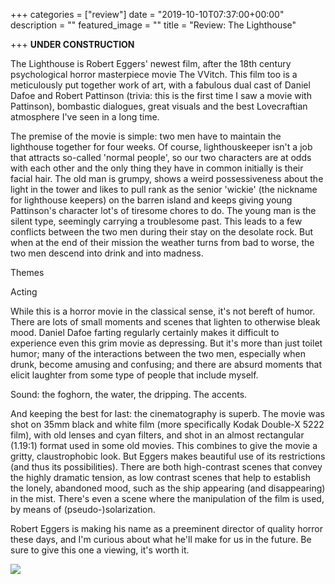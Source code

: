 +++
categories = ["review"]
date = "2019-10-10T07:37:00+00:00"
description = ""
featured_image = ""
title = "Review: The Lighthouse"

+++
**UNDER CONSTRUCTION**

The Lighthouse is Robert Eggers' newest film, after the 18th century psychological horror masterpiece movie The VVitch. This film too is a meticulously put together work of art, with a fabulous dual cast of Daniel Dafoe and Robert Pattinson (trivia: this is the first time I saw a movie with Pattinson), bombastic dialogues, great visuals and the best Lovecraftian atmosphere I've seen in a long time.

<!--more-->

The premise of the movie is simple: two men have to maintain the lighthouse together for four weeks. Of course, lighthouskeeper isn't a job that attracts so-called 'normal people', so our two characters are at odds with each other and the only thing they have in common initially is their facial hair. The old man is grumpy, shows a weird possessiveness about the light in the tower and likes to pull rank as the senior 'wickie' (the nickname for lighthouse keepers) on the barren island and keeps giving young Pattinson's character lot's of tiresome chores to do. The young man is the silent type, seemingly carrying a troublesome past. This leads to a few conflicts between the two men during their stay on the desolate rock. But when at the end of their mission the weather turns from bad to worse, the two men descend into drink and into madness.

Themes

Acting

While this is a horror movie in the classical sense, it's not bereft of humor. There are lots of small moments and scenes that lighten to otherwise bleak mood. Daniel Dafoe farting regularly certainly makes it difficult to experience even this grim movie as depressing. But it's more than just toilet humor; many of the interactions between the two men, especially when drunk, become amusing and confusing; and there are absurd moments that elicit laughter from some type of people that include myself.

Sound: the foghorn, the water, the dripping. The accents.

And keeping the best for last: the cinematography is superb. The movie was shot on 35mm black and white film (more specifically Kodak Double-X 5222 film), with old lenses and cyan filters, and shot in an almost rectangular (1.19:1) format used in some old movies. This combines to give the movie a gritty, claustrophobic look. But Eggers makes beautiful use of its restrictions (and thus its possibilities). There are both high-contrast scenes that convey the highly dramatic tension, as low contrast scenes that help to establish the lonely, abandoned mood, such as the ship appearing (and disappearing) in the mist. There's even a scene where the manipulation of the film is used, by means of (pseudo-)solarization.

Robert Eggers is making his name as a preeminent director of quality horror these days, and I'm curious about what he'll make for us in the future. Be sure to give this one a viewing, it's worth it.

![](https://consequenceofsound.net/wp-content/uploads/2019/09/lighthouse_0HERO.jpg)